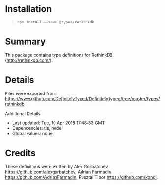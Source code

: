 # Installation
> `npm install --save @types/rethinkdb`

# Summary
This package contains type definitions for RethinkDB (http://rethinkdb.com/).

# Details
Files were exported from https://www.github.com/DefinitelyTyped/DefinitelyTyped/tree/master/types/rethinkdb

Additional Details
 * Last updated: Tue, 10 Apr 2018 17:48:33 GMT
 * Dependencies: tls, node
 * Global values: none

# Credits
These definitions were written by Alex Gorbatchev <https://github.com/alexgorbatchev>, Adrian Farmadin <https://github.com/AdrianFarmadin>, Pusztai Tibor <https://github.com/kondi>.
